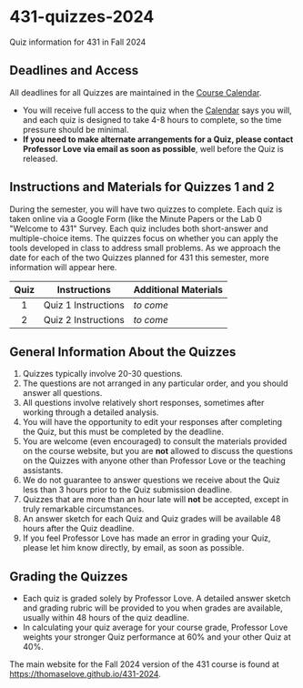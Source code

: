 # 431-quizzes-2024

Quiz information for 431 in Fall 2024

## Deadlines and Access

All deadlines for all Quizzes are maintained in the [Course Calendar](https://thomaselove.github.io/431-2024/calendar.html).

- You will receive full access to the quiz when the [Calendar](https://thomaselove.github.io/431-2024/calendar.html) says you will, and each quiz is designed to take 4-8 hours to complete, so the time pressure should be minimal.
- **If you need to make alternate arrangements for a Quiz, please contact Professor Love via email as soon as possible**, well before the Quiz is released. 

## Instructions and Materials for Quizzes 1 and 2

During the semester, you will have two quizzes to complete. Each quiz is taken online via a Google Form (like the Minute Papers or the Lab 0 "Welcome to 431" Survey. Each quiz includes both short-answer and multiple-choice items. The quizzes focus on whether you can apply the tools developed in class to address small problems. As we approach the date for each of the two Quizzes planned for 431 this semester, more information will appear here.

<div align="center">

| Quiz | Instructions | Additional Materials
| :---: | :-----------------: | :--------------------------------------------------------------------------------
1 | Quiz 1 Instructions | *to come*
2 | Quiz 2 Instructions | *to come*

</div>

## General Information About the Quizzes

1. Quizzes typically involve 20-30 questions. 
2. The questions are not arranged in any particular order, and you should answer all questions.
3. All questions involve relatively short responses, sometimes after working through a detailed analysis.
4. You will have the opportunity to edit your responses after completing the Quiz, but this must be completed by the deadline.
5. You are welcome (even encouraged) to consult the materials provided on the course website, but you are **not** allowed to discuss the questions on the Quizzes with anyone other than Professor Love or the teaching assistants.
6. We do not guarantee to answer questions we receive about the Quiz less than 3 hours prior to the Quiz submission deadline. 
7. Quizzes that are more than an hour late will **not** be accepted, except in truly remarkable circumstances.
8. An answer sketch for each Quiz and Quiz grades will be available 48 hours after the Quiz deadline. 
9. If you feel Professor Love has made an error in grading your Quiz, please let him know directly, by email, as soon as possible.

## Grading the Quizzes

- Each quiz is graded solely by Professor Love. A detailed answer sketch and grading rubric will be provided to you when grades are available, usually within 48 hours of the quiz deadline. 
- In calculating your quiz average for your course grade, Professor Love weights your stronger Quiz performance at 60% and your other Quiz at 40%.

The main website for the Fall 2024 version of the 431 course is found at <https://thomaselove.github.io/431-2024>.
